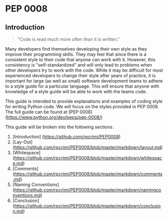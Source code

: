 # PEP 0008

## Introduction

> "Code is read much more often than it is written."

Many developers find themselves developing their own style as they improve their programming skills. They may feel that since there is a consistent style to their code that anyone can work with it. However, this consistency is "self-standardized" and will only lead to problems when other developers try to work with the code. While it may be difficult for most experienced developers to change their style after years of practice, it is important for large (as well as small) software development teams to adhere to a style guide for a particular language. This will ensure that anyone with knowledge of a style guide will be able to work with the teams code.

This guide is intended to provide explanations and examples of coding style for writing Python code. We will focus on the styles provided in PEP 0008. The full guide can be found at [PEP 0008] (https://www.python.org/dev/peps/pep-0008/)

This guide will be broken into the following sections.

1. [Introduction] (https://github.com/rpcrimi/PEP0008)
2. [Lay-Out] (https://github.com/rpcrimi/PEP0008/blob/master/markdown/layout.md)
3. [Whitespace] (https://github.com/rpcrimi/PEP0008/blob/master/markdown/whitespace.md)
4. [Comments] (https://github.com/rpcrimi/PEP0008/blob/master/markdown/comments.md)
5. [Naming Conventions] (https://github.com/rpcrimi/PEP0008/blob/master/markdown/namingconventions.md)
6. [Conclusion] (https://github.com/rpcrimi/PEP0008/blob/master/markdown/conclusion.md)